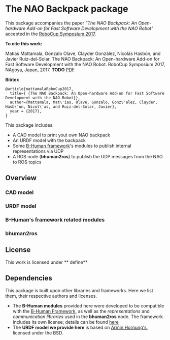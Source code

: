 # The NAO Backpack package

This package accompanies the paper _"The NAO Backpack: An Open-hardware Add-on for Fast Software Development with the NAO Robot"_ accepted in the [RoboCup Symposium 2017](https://www.robocup2017.org/).

**To cite this work:**

Matías Mattamala, Gonzalo Olave, Clayder González, Nicolás Hasbún, and Javier Ruiz-del-Solar. The NAO Backpack: An Open-hardware Add-on for Fast Software Development with the NAO Robot. RoboCup Symposium 2017, NAgoya, Japan, 2017. **TODO** [PDF](https://github.com/uchile-robotics/nao-backpack)

**Bibtex**

    @article{mattamalaRoboCup2017,
      title={ {The NAO Backpack: An Open-hardware Add-on for Fast Software Development with the NAO Robot}},
      author={Mattamala, Mat\'ias, Olave, Gonzalo, Gonz\'alez, Clayder, Hasb\'un, Nicol\'as, and Ruiz-del-Solar, Javier},
      year = {2017},
    }
    
This package includes:

- A CAD model to print yout own NAO backpack
- An URDF model with the backpack
- Some [B-Human framework](https://github.com/bhuman/BHumanCodeRelease)'s modules to publish internal representations via UDP
- A ROS node (**bhuman2ros**) to publish the UDP messages from the NAO to ROS topics
## Overview
### CAD model

### URDF model

### B-Human's framework related modules

### bhuman2ros

## License
This work is licensed under ** define**

## Dependencies
This package is built upon other libraries and frameworks. Here we list them, their respective authors and licenses.

* The **B-Human modules** provided here were developed to be compatible with the [B-Human Framework](https://github.com/bhuman/BHumanCodeRelease), as well as the _representations_ and _communication libraries_ used in the **bhuman2ros** node. The framework includes its own license; details can be found [here](https://github.com/bhuman/BHumanCodeRelease/blob/master/License.txt)
* The **URDF model we provide here** is based on [Armin Hornung's](http://wiki.ros.org/nao_robot), licensed under the BSD.





